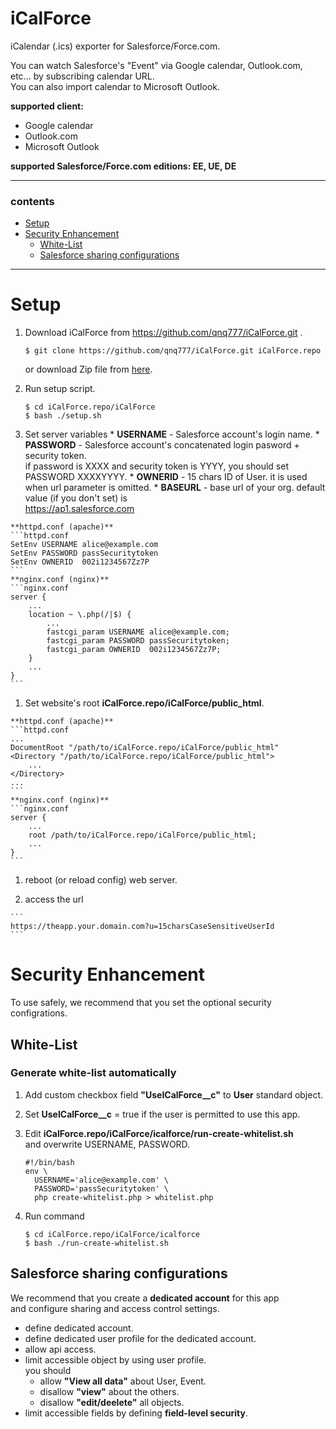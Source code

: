 iCalForce
=========

iCalendar (.ics) exporter for Salesforce/Force.com.  

You can watch Salesforce's "Event" via
Google calendar, Outlook.com, etc... by subscribing calendar URL.  
You can also import calendar to Microsoft Outlook.

**supported client:**
  * Google calendar
  * Outlook.com
  * Microsoft Outlook

**supported Salesforce/Force.com editions: EE, UE, DE**

----
### contents
  * [Setup](#setup)
  * [Security Enhancement](#security-enhancement)
    * [White-List](#white-list)
    * [Salesforce sharing configurations](#salesforce-sharing-configurations)

----
# Setup

  1. Download iCalForce from https://github.com/qnq777/iCalForce.git .
     ```shell
     $ git clone https://github.com/qnq777/iCalForce.git iCalForce.repo
     ```
     or download Zip file from [here](https://github.com/qnq777/iCalForce/archive/master.zip).

  1. Run setup script.
     ```shell
     $ cd iCalForce.repo/iCalForce
     $ bash ./setup.sh
     ```
  1. Set server variables
    * **USERNAME** - Salesforce account's login name.
    * **PASSWORD** - Salesforce account's concatenated login pasword + security token.  
      if password is XXXX and security token is YYYY, you should set PASSWORD XXXXYYYY.
    * **OWNERID** - 15 chars ID of User. it is used when url parameter is omitted.
    * **BASEURL** - base url of your org. default value (if you don't set) is  
      https://ap1.salesforce.com

    **httpd.conf (apache)**
    ```httpd.conf
    SetEnv USERNAME alice@example.com
    SetEnv PASSWORD passSecuritytoken
    SetEnv OWNERID  002i1234567Zz7P
    ```
    **nginx.conf (nginx)**
    ```nginx.conf
    server {
        ...
        location ~ \.php(/|$) {
            ...
            fastcgi_param USERNAME alice@example.com;
            fastcgi_param PASSWORD passSecuritytoken;
            fastcgi_param OWNERID  002i1234567Zz7P;
        }
        ...
    }
    ```

  1. Set website's root **iCalForce.repo/iCalForce/public_html**.

    **httpd.conf (apache)**
    ```httpd.conf
    ...
    DocumentRoot "/path/to/iCalForce.repo/iCalForce/public_html"
    <Directory "/path/to/iCalForce.repo/iCalForce/public_html">
        ...
    </Directory>
    ...
    ```
    **nginx.conf (nginx)**
    ```nginx.conf
    server {
        ...
        root /path/to/iCalForce.repo/iCalForce/public_html;
        ...
    }
    ```

  1. reboot (or reload config) web server.

  1. access the url

    ```
    https://theapp.your.domain.com?u=15charsCaseSensitiveUserId
    ```

# Security Enhancement

To use safely, we recommend that you set the optional security configrations.

## White-List

### Generate white-list automatically
  1. Add custom checkbox field **"UseICalForce__c"** to **User** standard object.
  
  1. Set **UseICalForce__c** = true if the user is permitted to use this app.

  1. Edit **iCalForce.repo/iCalForce/icalforce/run-create-whitelist.sh**  
     and overwrite USERNAME, PASSWORD.
     ```shell
     #!/bin/bash
     env \
       USERNAME='alice@example.com' \
       PASSWORD='passSecuritytoken' \
       php create-whitelist.php > whitelist.php
     ```

  1. Run command
     ```shell
     $ cd iCalForce.repo/iCalForce/icalforce
     $ bash ./run-create-whitelist.sh
     ```

## Salesforce sharing configurations
We recommend that you create a **dedicated account** for this app  
and configure sharing and access control settings.

  * define dedicated account.
  * define dedicated user profile for the dedicated account.
  * allow api access.
  * limit accessible object by using user profile.  
    you should
    * allow **"View all data"** about User, Event.
    * disallow **"view"** about the others.
    * disallow **"edit/deelete"** all objects.
  * limit accessible fields by defining **field-level security**.

